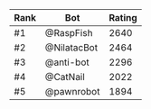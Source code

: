 Rank|Bot|Rating
---|---|---
#1|@RaspFish|2640
#2|@NilatacBot|2464
#3|@anti-bot|2296
#4|@CatNail|2022
#5|@pawnrobot|1894
